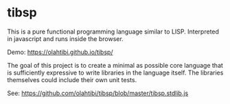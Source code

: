 # tibsp
This is a pure functional programming language similar to LISP.
Interpreted in javascript and runs inside the browser.

Demo: https://olahtibi.github.io/tibsp/

The goal of this project is to create a minimal as possible core language that is sufficiently expressive to write libraries in the language itself. The libraries themselves could include their own unit tests.

See: https://github.com/olahtibi/tibsp/blob/master/tibsp.stdlib.js
